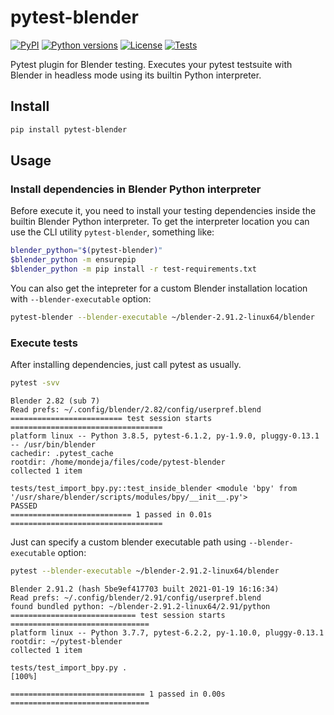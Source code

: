 # pytest-blender

[![PyPI][pypi-version-badge-link]][pypi-link]
[![Python versions][pypi-pyversions-badge-link]][pypi-link]
[![License][license-image]][license-link]
[![Tests][tests-image]][tests-link]

Pytest plugin for Blender testing. Executes your pytest testsuite with
Blender in headless mode using its builtin Python interpreter.

## Install

```bash
pip install pytest-blender
```

## Usage

### Install dependencies in Blender Python interpreter

Before execute it, you need to install your testing dependencies inside the
builtin Blender Python interpreter. To get the interpreter location you can
use the CLI utility `pytest-blender`, something like:

```bash
blender_python="$(pytest-blender)"
$blender_python -m ensurepip
$blender_python -m pip install -r test-requirements.txt
```

You can also get the intepreter for a custom Blender installation location
with `--blender-executable` option:

```bash
pytest-blender --blender-executable ~/blender-2.91.2-linux64/blender
```

### Execute tests

After installing dependencies, just call pytest as usually.

```bash
pytest -svv
```

```
Blender 2.82 (sub 7)
Read prefs: ~/.config/blender/2.82/config/userpref.blend
========================= test session starts ==================================
platform linux -- Python 3.8.5, pytest-6.1.2, py-1.9.0, pluggy-0.13.1 -- /usr/bin/blender
cachedir: .pytest_cache
rootdir: /home/mondeja/files/code/pytest-blender
collected 1 item

tests/test_import_bpy.py::test_inside_blender <module 'bpy' from '/usr/share/blender/scripts/modules/bpy/__init__.py'>
PASSED
=========================== 1 passed in 0.01s ==================================
```

Just can specify a custom blender executable path using `--blender-executable`
option:

```bash
pytest --blender-executable ~/blender-2.91.2-linux64/blender
```

```
Blender 2.91.2 (hash 5be9ef417703 built 2021-01-19 16:16:34)
Read prefs: ~/.config/blender/2.91/config/userpref.blend
found bundled python: ~/blender-2.91.2-linux64/2.91/python
============================ test session starts ===============================
platform linux -- Python 3.7.7, pytest-6.2.2, py-1.10.0, pluggy-0.13.1
rootdir: ~/pytest-blender
collected 1 item

tests/test_import_bpy.py .                                                [100%]

============================== 1 passed in 0.00s ===============================
```

[pypi-link]: https://pypi.org/project/pytest-blender
[pypi-version-badge-link]: https://img.shields.io/pypi/v/pytest-blender
[pypi-pyversions-badge-link]: https://img.shields.io/pypi/pyversions/pytest-blender
[license-image]: https://img.shields.io/pypi/l/pytest-blender?color=light-green
[license-link]: https://github.com/mondeja/pytest-blender/blob/master/LICENSE
[tests-image]: https://img.shields.io/github/workflow/status/mondeja/pytest-blender/CI
[tests-link]: https://github.com/mondeja/pytest-blender/actions?query=workflow%3ACI
